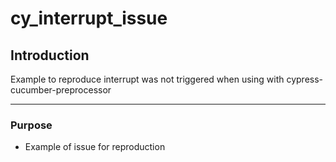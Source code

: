 cy_interrupt_issue
===========================

## Introduction
Example to reproduce interrupt was not triggered when using with cypress-cucumber-preprocessor

---
### Purpose
- Example of issue for reproduction
